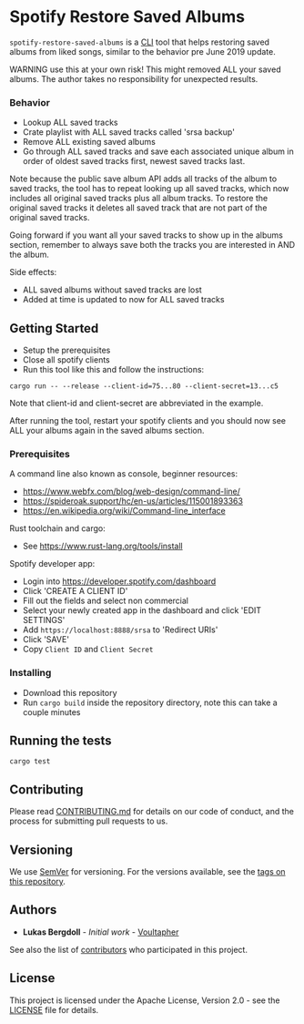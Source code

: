 # Spotify Restore Saved Albums

`spotify-restore-saved-albums` is a [CLI](https://en.wikipedia.org/wiki/Command-line_interface) tool that helps restoring saved albums from liked songs, similar to the  behavior pre June 2019 update.

WARNING use this at your own risk! This might removed ALL your saved albums. The author takes no responsibility for unexpected results.

### Behavior

- Lookup ALL saved tracks
- Crate playlist with ALL saved tracks called 'srsa backup'
- Remove ALL existing saved albums
- Go through ALL saved tracks and save each associated unique album in order of oldest saved tracks first, newest saved tracks last.

Note because the public save album API adds all tracks of the album to saved tracks, the tool has to repeat looking up all saved tracks, which now includes all original saved tracks plus all album tracks. To restore the original saved tracks it deletes all saved track that are not part of the original saved tracks.

Going forward if you want all your saved tracks to show up in the albums section, remember to always save both the tracks you are interested in AND the album.

Side effects:
- ALL saved albums without saved tracks are lost
- Added at time is updated to now for ALL saved tracks

## Getting Started

- Setup the prerequisites
- Close all spotify clients
- Run this tool like this and follow the instructions:
```
cargo run -- --release --client-id=75...80 --client-secret=13...c5
```

Note that client-id and client-secret are abbreviated in the example.

After running the tool, restart your spotify clients and you should now see ALL your albums again in the saved albums section.

### Prerequisites

A command line also known as console, beginner resources:
- https://www.webfx.com/blog/web-design/command-line/
- https://spideroak.support/hc/en-us/articles/115001893363
- https://en.wikipedia.org/wiki/Command-line_interface

Rust toolchain and cargo:
- See https://www.rust-lang.org/tools/install

Spotify developer app:
- Login into https://developer.spotify.com/dashboard
- Click 'CREATE A CLIENT ID'
- Fill out the fields and select non commercial
- Select your newly created app in the dashboard and click 'EDIT SETTINGS'
- Add `https://localhost:8888/srsa` to 'Redirect URIs'
- Click 'SAVE'
- Copy `Client ID` and `Client Secret`

### Installing

- Download this repository
- Run `cargo build` inside the repository directory, note this can take a couple minutes

## Running the tests

```
cargo test
```

## Contributing

Please read [CONTRIBUTING.md](CONTRIBUTING.md)
for details on our code of conduct, and the process for submitting pull requests to us.

## Versioning

We use [SemVer](http://semver.org/) for versioning. For the versions available,
see the [tags on this repository](https://github.com/Voultapher/spotify-restore-saved-albums/tags).

## Authors

* **Lukas Bergdoll** - *Initial work* - [Voultapher](https://github.com/Voultapher)

See also the list of [contributors](https://github.com/Voultapher/spotify-restore-saved-albums/contributors)
who participated in this project.

## License

This project is licensed under the Apache License, Version 2.0 -
see the [LICENSE](LICENSE) file for details.
